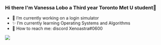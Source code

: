 ### Hi there I'm Vanessa Lobo a Third year Toronto Met U student👋

- 🌸 I’m currently working on a login simulator
- ✨ I’m currently learning Operating Systems and Algorithms
- 💌 How to reach me: discord Xenoastra#0600 

<img align="left" src="https://stars.ncp.nathanferns.xyz/xenoastra/image?allow_forks=true&bgcolor=adebed&textcolor=4b989c&titlecolor=3e9194&excluded_languages=CSS,PHP"/>
